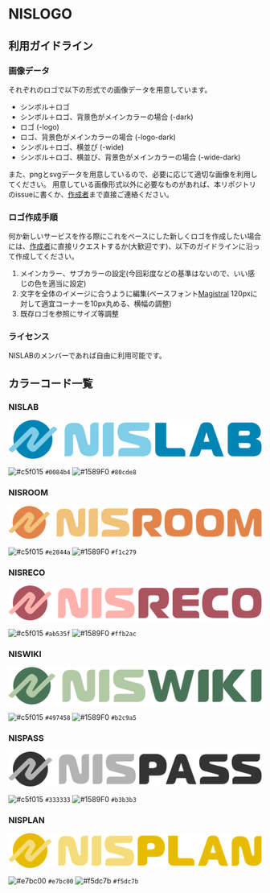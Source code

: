 # NISLOGO

## 利用ガイドライン

### 画像データ

それぞれのロゴで以下の形式での画像データを用意しています。

- シンボル＋ロゴ
- シンボル＋ロゴ、背景色がメインカラーの場合 (-dark)
- ロゴ (-logo)
- ロゴ、背景色がメインカラーの場合 (-logo-dark)
- シンボル＋ロゴ、横並び (-wide)
- シンボル＋ロゴ、横並び、背景色がメインカラーの場合 (-wide-dark)

また、pngとsvgデータを用意しているので、必要に応じて適切な画像を利用してください。
用意している画像形式以外に必要なものがあれば、本リポジトリのissueに書くか、[作成者](https://github.com/nkthkr)まで直接ご連絡ください。

### ロゴ作成手順
何か新しいサービスを作る際にこれをベースにした新しくロゴを作成したい場合には、[作成者](https://github.com/nkthkr)に直接リクエストするか(大歓迎です)、以下のガイドラインに沿って作成してください。
1. メインカラー、サブカラーの設定(今回彩度などの基準はないので、いい感じの色を適当に設定)
2. 文字を全体のイメージに合うように編集(ベースフォント[Magistral](https://fonts.adobe.com/fonts/magistral) 120pxに対して適宜コーナーを10px丸める、横幅の調整)
3. 既存ロゴを参照にサイズ等調整

### ライセンス
NISLABのメンバーであれば自由に利用可能です。

## カラーコード一覧

### NISLAB

![NISLAB](svg/nislab-wide.svg)

![#c5f015](https://via.placeholder.com/10/0084b4/000000?text=+) `#0084b4`
![#1589F0](https://via.placeholder.com/10/80cde8/000000?text=+) `#80cde8`

### NISROOM

![NISROOM](svg/nisroom-wide.svg)

![#c5f015](https://via.placeholder.com/10/e2844a/000000?text=+) `#e2844a`
![#1589F0](https://via.placeholder.com/10/f1c279/000000?text=+) `#f1c279`

### NISRECO

![NISRECO](svg/nisreco-wide.svg)

![#c5f015](https://via.placeholder.com/10/ab535f/000000?text=+) `#ab535f`
![#1589F0](https://via.placeholder.com/10/ffb2ac/000000?text=+) `#ffb2ac`

### NISWIKI

![NISWIKI](svg/niswiki-wide.svg)

![#c5f015](https://via.placeholder.com/10/497458/000000?text=+) `#497458`
![#1589F0](https://via.placeholder.com/10/b2c9a5/000000?text=+) `#b2c9a5`

### NISPASS

![NISPASS](svg/nispass-wide.svg)

![#c5f015](https://via.placeholder.com/10/333333/000000?text=+) `#333333`
![#1589F0](https://via.placeholder.com/10/b3b3b3/000000?text=+) `#b3b3b3`

### NISPLAN

![NISPLAN](svg/nisplan-wide.svg)

![#e7bc00](https://via.placeholder.com/10/e7bc00/000000?text=+) `#e7bc00`
![#f5dc7b](https://via.placeholder.com/10/f5dc7b/000000?text=+) `#f5dc7b`
